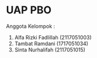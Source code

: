 # UAP PBO
Anggota Kelompok :
1. Alfa Rizki Fadlillah (2117051003)
2. Tambat Ramdani (1717051034)
3. Sinta Nurhalifah (2117051015)
